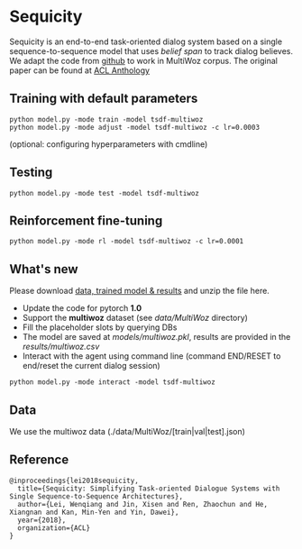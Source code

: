 # Sequicity

Sequicity is an end-to-end task-oriented dialog system based on a single sequence-to-sequence model that uses *belief span* to track dialog believes. We adapt the code from [github](https://github.com/WING-NUS/sequicity) to work in MultiWoz corpus.  The original paper can be found at [ACL Anthology](https://aclweb.org/anthology/papers/P/P18/P18-1133)

## Training with default parameters

   ```
   python model.py -mode train -model tsdf-multiwoz
   python model.py -mode adjust -model tsdf-multiwoz -c lr=0.0003
   ```

   (optional: configuring hyperparameters with cmdline)

   ## Testing

   ```
   python model.py -mode test -model tsdf-multiwoz
   ```

   ## Reinforcement fine-tuning

   ```
   python model.py -mode rl -model tsdf-multiwoz -c lr=0.0001
   ```

## What's new

Please download [data, trained model & results](https://drive.google.com/open?id=1ew_NF2FSEfQ4R-2vo-sSzSSzzdwyGwD3) and unzip the file here.

- Update the code for pytorch **1.0**
- Support the **multiwoz** dataset (see *data/MultiWoz* directory)
- Fill the placeholder slots by querying DBs
- The model are saved at *models/multiwoz.pkl*, results are provided in the *results/multiwoz.csv*
- Interact with the agent using command line  (command END/RESET to end/reset the current dialog session)
```
python model.py -mode interact -model tsdf-multiwoz
```
## Data

We use the multiwoz data (./data/MultiWoz/[train|val|test].json)

## Reference

   ```
   @inproceedings{lei2018sequicity,
     title={Sequicity: Simplifying Task-oriented Dialogue Systems with Single Sequence-to-Sequence Architectures},
     author={Lei, Wenqiang and Jin, Xisen and Ren, Zhaochun and He, Xiangnan and Kan, Min-Yen and Yin, Dawei},
     year={2018},
     organization={ACL}
   }
   ```